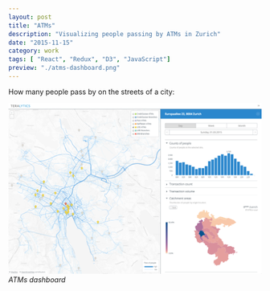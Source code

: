 ```yaml
---
layout: post
title: "ATMs"
description: "Visualizing people passing by ATMs in Zurich"
date: "2015-11-15"
category: work
tags: [ "React", "Redux", "D3", "JavaScript"]
preview: "./atms-dashboard.png"
---
```



How many people pass by on the streets of a city:

![ATMs dashboard](./atms-dashboard.png)
*ATMs dashboard*
